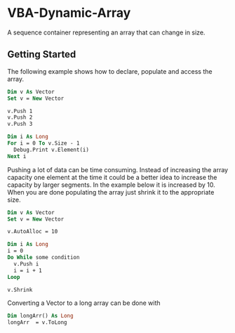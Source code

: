 # VBA-Dynamic-Array
A sequence container representing an array that can change in size. 

## Getting Started
The following example shows how to declare, populate and access the array.

```vb
Dim v As Vector
Set v = New Vector

v.Push 1
v.Push 2
v.Push 3

Dim i As Long
For i = 0 To v.Size - 1
  Debug.Print v.Element(i) 
Next i
```

Pushing a lot of data can be time consuming. Instead of increasing the array capacity one element at the time it could be a better idea to increase the capacity by larger segments. In the example below it is increased by 10. When you are done populating the array just shrink it to the appropriate size.

```vb
Dim v As Vector
Set v = New Vector

v.AutoAlloc = 10

Dim i As Long
i = 0
Do While some condition
  v.Push i
  i = i + 1
Loop

v.Shrink
```

Converting a Vector to a long array can be done with
```vb
Dim longArr() As Long
longArr  = v.ToLong
```

